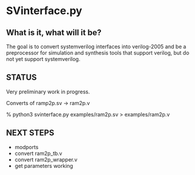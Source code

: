 SVinterface.py
==============


What is it, what will it be?
-------------------------------

The goal is to convert systemverilog interfaces into verilog-2005 and be a
preprocessor for simulation and synthesis tools that support verilog, but do
not yet support systemverilog.


STATUS
------
Very preliminary work in progress.

Converts of ramp2p.sv -> ram2p.v

% python3 svinterface.py examples/ram2p.sv > examples/ram2p.v


NEXT STEPS
----------

* modports
* convert ram2p_tb.v
* convert ram2p_wrapper.v
* get parameters working




